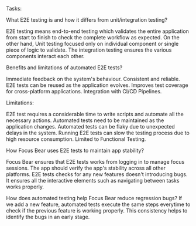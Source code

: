 Tasks:

What E2E testing is and how it differs from unit/integration testing?

E2E testing means end-to-end testing which validates the entire application from start to finish to check the complete workflow as expected. On the other hand, Unit testing focused only on individual component or single piece of logic to validate. The integration testing ensures the various components interact each other.

Benefits and limitations of automated E2E tests?

Immediate feedback on the system's behaviour.
Consistent and reliable.
E2E tests can be reused as the application evolves.
Improves test coverage for cross-platform applications.
Integration with CI/CD Pipelines.

Limitations:

E2E test requires a considerable time to write scripts and automate all the necessary actions.
Automated tests need to be maintained as the application changes.
Automated tests can be flaky due to unexpected delays in the system.
Running E2E tests can slow the testing process due to high resource consumption.
Limited to Functional Testing.

How Focus Bear uses E2E tests to maintain app stability?

Focus Bear ensures that E2E tests works from logging in to manage focus sessions.
The app should verify the app's stability across all other platforms.
E2E tests checks for any new features doesn't introducing bugs.
It ensures all the interactive elements such as navigating between tasks works properly.

How does automated testing help Focus Bear reduce regression bugs?
If we add a new feature, automated tests execute the same steps everytime to check if the previous feature is working properly. This consistency helps to identify the bugs in an early stage.